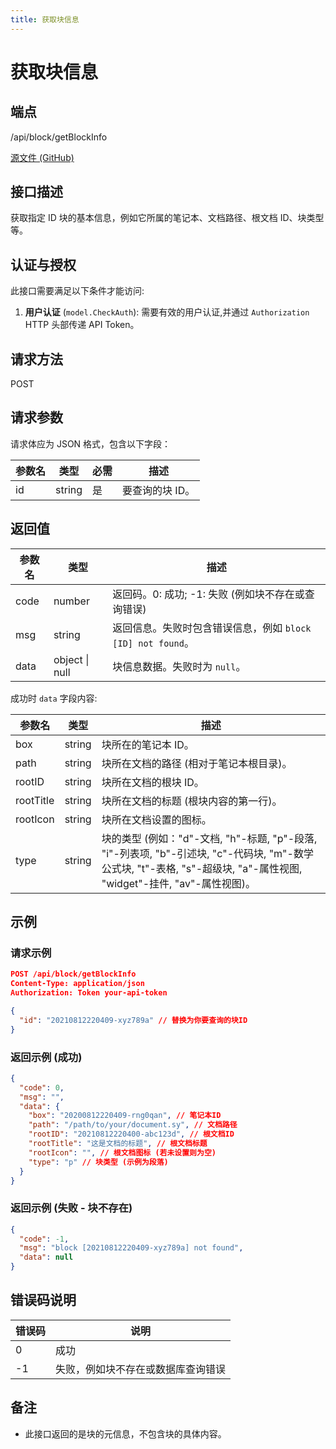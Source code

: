 ```yaml
---
title: 获取块信息
---
```

# 获取块信息

## 端点

/api/block/getBlockInfo

[源文件 (GitHub)](https://github.com/siyuan-note/siyuan/blob/master/kernel/api/block.go#L581 "查看 getBlockInfo 函数的源码实现")

## 接口描述

获取指定 ID 块的基本信息，例如它所属的笔记本、文档路径、根文档 ID、块类型等。

## 认证与授权

此接口需要满足以下条件才能访问:

1.  **用户认证** (`model.CheckAuth`): 需要有效的用户认证,并通过 `Authorization` HTTP 头部传递 API Token。

## 请求方法

POST

## 请求参数

请求体应为 JSON 格式，包含以下字段：

| 参数名 | 类型 | 必需 | 描述 |
| --- | --- | --- | --- |
| id | string | 是 | 要查询的块 ID。 |

## 返回值

| 参数名 | 类型 | 描述 |
| --- | --- | --- |
| code | number | 返回码。0: 成功; -1: 失败 (例如块不存在或查询错误) |
| msg | string | 返回信息。失败时包含错误信息，例如 `block [ID] not found`。 |
| data | object \| null | 块信息数据。失败时为 `null`。 |

成功时 `data` 字段内容:

| 参数名 | 类型 | 描述 |
| --- | --- | --- |
| box | string | 块所在的笔记本 ID。 |
| path | string | 块所在文档的路径 (相对于笔记本根目录)。 |
| rootID | string | 块所在文档的根块 ID。 |
| rootTitle | string | 块所在文档的标题 (根块内容的第一行)。 |
| rootIcon | string | 块所在文档设置的图标。 |
| type | string | 块的类型 (例如："d"-文档, "h"-标题, "p"-段落, "i"-列表项, "b"-引述块, "c"-代码块, "m"-数学公式块, "t"-表格, "s"-超级块, "a"-属性视图, "widget"-挂件, "av"-属性视图)。 |

## 示例

### 请求示例

```json
POST /api/block/getBlockInfo
Content-Type: application/json
Authorization: Token your-api-token

{
  "id": "20210812220409-xyz789a" // 替换为你要查询的块ID
}
```

### 返回示例 (成功)

```json
{
  "code": 0,
  "msg": "",
  "data": {
    "box": "20200812220409-rng0qan", // 笔记本ID
    "path": "/path/to/your/document.sy", // 文档路径
    "rootID": "20210812220400-abc123d", // 根文档ID
    "rootTitle": "这是文档的标题", // 根文档标题
    "rootIcon": "", // 根文档图标 (若未设置则为空)
    "type": "p" // 块类型 (示例为段落)
  }
}
```

### 返回示例 (失败 - 块不存在)

```json
{
  "code": -1,
  "msg": "block [20210812220409-xyz789a] not found",
  "data": null
}
```

## 错误码说明

| 错误码 | 说明 |
| --- | --- |
| 0 | 成功 |
| -1 | 失败，例如块不存在或数据库查询错误 |

## 备注

*   此接口返回的是块的元信息，不包含块的具体内容。
